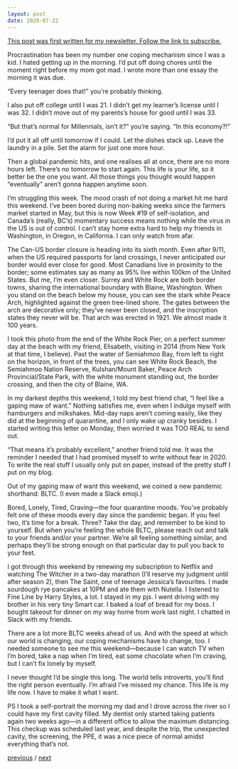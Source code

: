 ```yaml
---
layout: post
date: 2020-07-22
---
```


[This post was first written for my newsletter. Follow the link to subscribe.](https://jessdriscoll.substack.com/p/tell-me-lies-tell-me-sweet-little)

Procrastination has been my number one coping mechanism since I was a kid. I hated getting up in the morning. I’d put off doing chores until the moment right before my mom got mad. I wrote more than one essay the morning it was due. 

“Every teenager does that!” you’re probably thinking. 

I also put off college until I was 21. I didn’t get my learner’s license until I was 32. I didn’t move out of my parents’s house for good until I was 33. 

“But that’s normal for Millennials, isn’t it?” you’re saying. “In this economy?!”

I’d put it all off until tomorrow if I could. Let the dishes stack up. Leave the laundry in a pile. Set the alarm for just one more hour.

Then a global pandemic hits, and one realises all at once, there are no more hours left. There’s no tomorrow to start again. This life is your life, so it better be the one you want. All those things you thought would happen “eventually” aren’t gonna happen anytime soon.

I’m struggling this week. The mood crash of not doing a market hit me hard this weekend. I’ve been bored during non-baking weeks since the farmers market started in May, but this is now Week #19 of self-isolation, and Canada’s (really, BC’s) momentary success means nothing while the virus in the US is out of control. I can’t stay home extra hard to help my friends in Washington, in Oregon, in California. I can only watch from afar.

The Can-US border closure is heading into its sixth month. Even after 9/11, when the US required passports for land crossings, I never anticipated our border would ever close for good. Most Canadians live in proximity to the border; some estimates say as many as 95% live within 100km of the United States. But me, I’m even closer. Surrey and White Rock are both border towns, sharing the international boundary with Blaine, Washington. When you stand on the beach below my house, you can see the stark white Peace Arch, highlighted against the green tree-lined shore. The gates between the arch are decorative only; they’ve never been closed, and the inscription states they never will be. That arch was erected in 1921. We almost made it 100 years.

I took this photo from the end of the White Rock Pier, on a perfect summer day at the beach with my friend, Elisabeth, visiting in 2014 (from New York at that time, I believe). Past the water of Semiahmoo Bay, from left to right on the horizon, in front of the trees, you can see White Rock Beach, the Semiahmoo Nation Reserve, Kulshan/Mount Baker, Peace Arch Provincial/State Park, with the white monument standing out, the border crossing, and then the city of Blaine, WA.

In my darkest depths this weekend, I told my best friend chat, “I feel like a gaping maw of want.” Nothing satisfies me, even when I indulge myself with hamburgers and milkshakes. Mid-day naps aren’t coming easily, like they did at the beginning of quarantine, and I only wake up cranky besides. I started writing this letter on Monday, then worried it was TOO REAL to send out. 

“That means it’s probably excellent,” another friend told me. It was the reminder I needed that I had promised myself to write without fear in 2020. To write the real stuff I usually only put on paper, instead of the pretty stuff I put on my blog. 

Out of my gaping maw of want this weekend, we coined a new pandemic shorthand: BLTC. (I even made a Slack emoji.)

Bored, Lonely, Tired, Craving—the four quarantine moods. You’ve probably felt one of these moods every day since the pandemic began. If you feel two, it’s time for a break. Three? Take the day, and remember to be kind to yourself. But when you’re feeling the whole BLTC, please reach out and talk to your friends and/or your partner. We’re all feeling something similar, and perhaps they’ll be strong enough on that particular day to pull you back to your feet. 

I got through this weekend by renewing my subscription to Netflix and watching The Witcher in a two-day marathon (I’ll reserve my judgment until after season 2), then The Saint, one of teenage Jessica’s favourites. I made sourdough rye pancakes at 10PM and ate them with Nutella. I listened to Fine Line by Harry Styles, a lot. I stayed in my pjs. I went driving with my brother in his very tiny Smart car. I baked a loaf of bread for my boss. I bought takeout for dinner on my way home from work last night. I chatted in Slack with my friends.

There are a lot more BLTC weeks ahead of us. And with the speed at which our world is changing, our coping mechanisms have to change, too. I needed someone to see me this weekend—because I can watch TV when I’m bored, take a nap when I’m tired, eat some chocolate when I’m craving, but I can’t fix lonely by myself. 

I never thought I’d be single this long. The world tells introverts, you’ll find the right person eventually. I’m afraid I’ve missed my chance. This life is my life now. I have to make it what I want.

PS I took a self-portrait the morning my dad and I drove across the river so I could have my first cavity filled. My dentist only started taking patients again two weeks ago—in a different office to allow the maximum distancing. This checkup was scheduled last year, and despite the trip, the unexpected cavity, the screening, the PPE, it was a nice piece of normal amidst everything that’s not.

<a href="{{page.previous.url}}">previous</a> / <a href="{{page.next.url}}">next</a>
